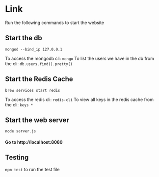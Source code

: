 # Link

Run the following commands to start the website

## Start the db
```
mongod --bind_ip 127.0.0.1
```
To access the mongodb cli: ```mongo```
To list the users we have in the db from the cli: ```db.users.find().pretty()```

## Start the Redis Cache
```
brew services start redis
```

To access the redis cli: ```redis-cli```
To view all keys in the redis cache from the cli: ```keys *```

## Start the web server
```node server.js```

#### Go to http://localhost:8080

## Testing
```npm test``` to run the test file
